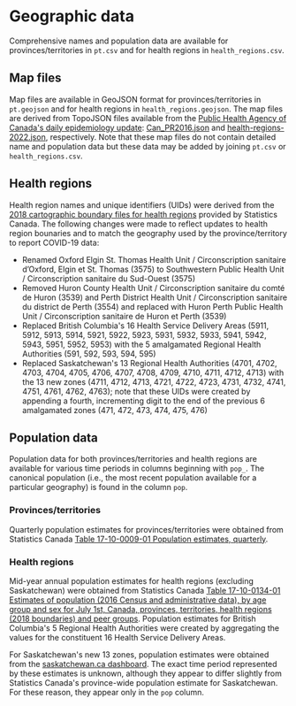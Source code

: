 # Geographic data

Comprehensive names and population data are available for provinces/territories in `pt.csv` and for health regions in `health_regions.csv`.

## Map files

Map files are available in GeoJSON format for provinces/territories in `pt.geojson` and for health regions in `health_regions.geojson`. The map files are derived from TopoJSON files available from the [Public Health Agency of Canada's daily epidemiology update](https://health-infobase.canada.ca/covid-19/epidemiological-summary-covid-19-cases.html): [Can_PR2016.json](https://health-infobase.canada.ca/src/json/Can_PR2016.json) and [health-regions-2022.json](https://health-infobase.canada.ca/src/json/health-regions-2022.json), respectively. Note that these map files do not contain detailed name and population data but these data may be added by joining `pt.csv` or `health_regions.csv`.

## Health regions

Health region names and unique identifiers (UIDs) were derived from the [2018 cartographic boundary files for health regions](https://www150.statcan.gc.ca/n1/pub/82-402-x/2018001/hrbf-flrs-eng.htm) provided by Statistics Canada. The following changes were made to reflect updates to health region bounaries and to match the geography used by the province/territory to report COVID-19 data:

* Renamed Oxford Elgin St. Thomas Health Unit / Circonscription sanitaire d’Oxford, Elgin et St. Thomas (3575) to Southwestern Public Health Unit / Circonscription sanitaire du Sud-Ouest (3575)
* Removed Huron County Health Unit / Circonscription sanitaire du comté de Huron (3539) and Perth District Health Unit / Circonscription sanitaire du district de Perth (3554) and replaced with Huron Perth Public Health Unit / Circonscription sanitaire de Huron et Perth (3539)
* Replaced British Columbia's 16 Health Service Delivery Areas (5911, 5912, 5913, 5914, 5921, 5922, 5923, 5931, 5932, 5933, 5941, 5942, 5943, 5951, 5952, 5953) with the 5 amalgamated Regional Health Authorities (591, 592, 593, 594, 595)
* Replaced Saskatchewan's 13 Regional Health Authorities (4701, 4702, 4703, 4704, 4705, 4706, 4707, 4708, 4709, 4710, 4711, 4712, 4713) with the 13 new zones (4711, 4712, 4713, 4721, 4722, 4723, 4731, 4732, 4741, 4751, 4761, 4762, 4763); note that these UIDs were created by appending a fourth, incrementing digit to the end of the previous 6 amalgamated zones (471, 472, 473, 474, 475, 476)

## Population data

Population data for both provinces/territories and health regions are available for various time periods in columns beginning with `pop_`. The canonical population (i.e., the most recent population available for a particular geography) is found in the column `pop`.

### Provinces/territories

Quarterly population estimates for provinces/territories were obtained from Statistics Canada [Table 17-10-0009-01 Population estimates, quarterly](https://doi.org/10.25318/1710000901-eng).

### Health regions

Mid-year annual population estimates for health regions (excluding Saskatchewan) were obtained from Statistics Canada [Table 17-10-0134-01 Estimates of population (2016 Census and administrative data), by age group and sex for July 1st, Canada, provinces, territories, health regions (2018 boundaries) and peer groups](https://doi.org/10.25318/1710013401-eng). Population estimates for British Columbia's 5 Regional Health Authorities were created by aggregating the values for the constituent 16 Health Service Delivery Areas.

For Saskatchewan's new 13 zones, population estimates were obtained from the [saskatchewan.ca dashboard](https://dashboard.saskatchewan.ca/health-wellness). The exact time period represented by these estimates is unknown, although they appear to differ slightly from Statistics Canada's province-wide population estimate for Saskatchewan. For these reason, they appear only in the `pop` column.
